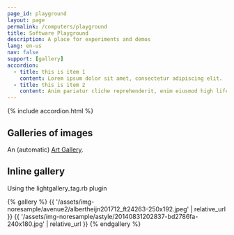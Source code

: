 ```yaml
---
page_id: playground
layout: page
permalink: /computers/playground
title: Software Playground
description: A place for experiments and demos
lang: en-us
nav: false
support: [gallery]
accordion:
  - title: this is item 1
    content: Lorem ipsum dolor sit amet, consectetur adipiscing elit.
  - title: this is item 2
    content: Anim pariatur cliche reprehenderit, enim eiusmod high life accusamus terry richardson ad squid. 3 wolf moon officia aute, non cupidatat skateboard dolor brunch. Food truck quinoa nesciunt laborum eiusmod. Brunch 3 wolf moon tempor, sunt aliqua put a bird on it squid single-origin coffee nulla assumenda shoreditch et. Nihil anim keffiyeh helvetica, craft beer labore wes anderson cred nesciunt sapiente ea proident. Ad vegan excepteur butcher vice lomo. Leggings occaecat craft beer farm-to-table, raw denim aesthetic synth nesciunt you probably haven't heard of them accusamus labore sustainable VHS.
---
```


{% include accordion.html %}

## Galleries of images

An (automatic) <a href="{{ site.baseurl }}/assets/art_gallery/index.html">Art Gallery</a>.

## Inline gallery

Using the lightgallery_tag.rb plugin

{% gallery %}
{{ '/assets/img-noresample/avenue2/albertheijn201712_ft24263-250x192.jpeg' | relative_url }}
{{ '/assets/img-noresample/astyle/20140831202837-bd2786fa-240x180.jpg' | relative_url }}
{% endgallery %}
